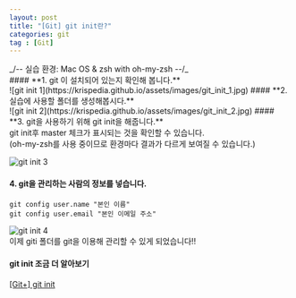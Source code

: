```yaml
---
layout: post
title: "[Git] git init란?"
categories: git
tag : [Git]
---
```

<div class="divider"></div>
_/-- 실습 환경: Mac OS & zsh with oh-my-zsh --/_
<div class="divider"></div>
#### **1. git 이 설치되어 있는지 확인해 봅니다.** <br>
  ![git init 1](https://krispedia.github.io/assets/images/git_init_1.jpg)
#### **2. 실습에 사용할 폴더를 생성해봅시다.** <br>
  ![git init 2](https://krispedia.github.io/assets/images/git_init_2.jpg)
#### **3. git을 사용하기 위해 git init을 해줍니다.** <br>
    git init후 master 체크가 표시되는 것을 확인할 수 있습니다. <br>
    (oh-my-zsh를 사용 중이므로 환경마다 결과가 다르게 보여질 수 있습니다.)<br>
    
  ![git init 3](https://krispedia.github.io/assets/images/git_init_3.jpg)
#### **4. git을 관리하는 사람의 정보를 넣습니다.** <br>
```
git config user.name "본인 이름"
git config user.email "본인 이메일 주소"
```
  ![git init 4](https://krispedia.github.io/assets/images/git_init_4.jpg)<br>
이제 giti 폴더를 git을 이용해 관리할 수 있게 되었습니다!!<br>

<div class="divider"></div>

#### **git init 조금 더 알아보기**<br>

[[Git+] git init](https://krispedia.github.io/git+-init)



